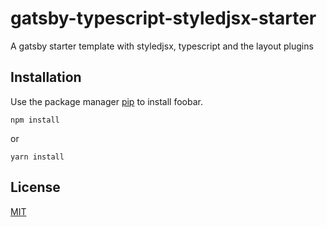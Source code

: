 # gatsby-typescript-styledjsx-starter

A gatsby starter template with styledjsx, typescript and the layout plugins

## Installation

Use the package manager [pip](https://pip.pypa.io/en/stable/) to install foobar.

```
npm install
```

or

```
yarn install
```

## License

[MIT](https://choosealicense.com/licenses/mit/)
